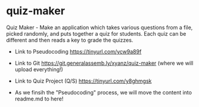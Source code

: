 # quiz-maker
Quiz Maker - Make an application which takes various questions from a file, picked randomly, and puts together a quiz for students. Each quiz can be different and then reads a key to grade the quizzes.





















*  Link to Pseudocoding  https://tinyurl.com/ycw9a89f
*  Link to Git https://git.generalassemb.ly/xyanz/quiz-maker (where we will upload everything!)
*  Link to Quiz Project (Q/S) https://tinyurl.com/y8ghmgsk 

* As we finsih the "Pseudocoding" process, we will move the content into readme.md to here!
